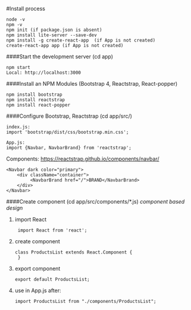 #Install process

    node -v
    npm -v
    npm init (if package.json is absent)
    npm install lite-server --save-dev
    npm install -g create-react-app  (if App is not created)
    create-react-app app (if App is not created)
    
####Start the development server (cd app)

    npm start
    Local: http://localhost:3000
    
####Install an NPM Modules (Bootstrap 4, Reactstrap, React-popper) 

    npm install bootstrap
    npm install reactstrap
    npm install react-popper
    
####Configure Bootstrap, Reactstrap (cd app/src/)

    index.js:
    import 'bootstrap/dist/css/bootstrap.min.css';
    
    App.js:
    import {Navbar, NavbarBrand} from 'reactstrap';
    
Components: https://reactstrap.github.io/components/navbar/

    <Navbar dark color="primary">
        <div className="container">
             <NavbarBrand href="/">BRAND</NavbarBrand>
        </div>
    </Navbar>
    
####Create component (cd app/src/components/*.js)
*component based design*
 
1. import React
    
        import React from 'react';
2. create component
       
       class ProductsList extends React.Component {
        }
3. export component
       
       export default ProductsList;
4. use  <ProductsList/> in App.js after:
       
       import ProductsList from "./components/ProductsList";

 
    